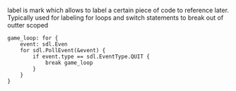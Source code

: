 label is mark which allows to label a certain piece of code to reference later.
Typically used for labeling for loops and switch statements to break out of outter scoped
```odin
game_loop: for {
	event: sdl.Even
	for sdl.PollEvent(&event) {
		if event.type == sdl.EventType.QUIT {
			break game_loop
		}
	}
}
```